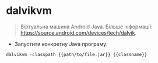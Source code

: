 # dalvikvm

> Віртуальна машина Android Java.
> Більше інформації: <https://source.android.com/devices/tech/dalvik>.

- Запустити конкретну Java програму:

`dalvikvm -classpath {{path/to/file.jar}} {{classname}}`
